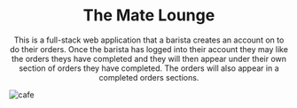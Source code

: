 <h1 align= center>  The Mate Lounge </h1>
<p align= center> This is a full-stack web application that a barista creates an account on to do their orders. Once the barista has logged into their account they may like the orders theys have completed and they will then appear under their own section of orders they have completed. The orders will also appear in a completed orders sections.</p>

![cafe](https://user-images.githubusercontent.com/101954954/172276602-3452892f-9e44-4167-995e-40319c806593.png)
